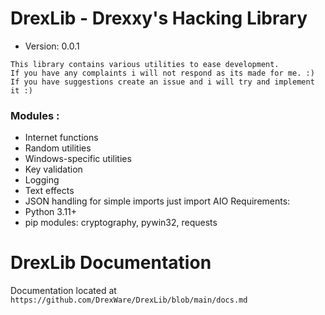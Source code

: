 
# DrexLib - Drexxy's Hacking Library

- Version: 0.0.1
```
This library contains various utilities to ease development.
If you have any complaints i will not respond as its made for me. :)
If you have suggestions create an issue and i will try and implement it :)
```
### Modules :

- Internet functions
- Random utilities
- Windows-specific utilities
- Key validation
- Logging
- Text effects
- JSON handling
for simple imports just import AIO 
Requirements:
- Python 3.11+
- pip modules: cryptography, pywin32, requests

# DrexLib Documentation
Documentation located at `https://github.com/DrexWare/DrexLib/blob/main/docs.md`

